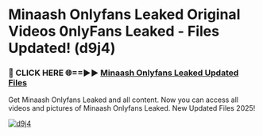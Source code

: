 # Minaash Onlyfans Leaked Original Videos 0nlyFans Leaked - Files Updated! (d9j4)

<h3>🔴 CLICK HERE 🌐==►► <a href="https://tinyurl.com/2jnfzry5" rel="nofollow">Minaash Onlyfans Leaked Updated Files</a></h3>

Get Minaash Onlyfans Leaked and all content. Now you can access all videos and pictures of Minaash Onlyfans Leaked. New Updated Files 2025!

[![d9j4](https://i.imgur.com/GyGTBgg.gif)](https://tinyurl.com/2jnfzry5)
